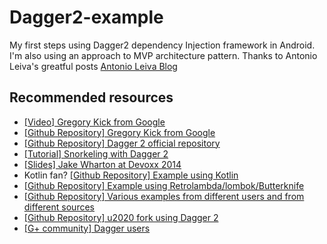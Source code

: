 # Dagger2-example
My first steps using Dagger2 dependency Injection framework in Android.
I'm also using an approach to MVP architecture pattern. Thanks to Antonio Leiva's greatful posts [Antonio Leiva Blog](http://antonioleiva.com/mvp-android/)

## Recommended resources

* [[Video] Gregory Kick from Google](https://www.youtube.com/watch?v=oK_XtfXPkqw)
* [[Github Repository] Gregory Kick from Google](https://github.com/gk5885/dagger-android-sample)
* [[Github Repository] Dagger 2 official repository](https://github.com/google/dagger)
* [[Tutorial] Snorkeling with Dagger 2](http://konmik.github.io/snorkeling-with-dagger-2.html)
* [[Slides] Jake Wharton at Devoxx 2014](https://speakerdeck.com/jakewharton/dependency-injection-with-dagger-2-devoxx-2014)
* Kotlin fan? [[Github Repository] Example using Kotlin](https://github.com/damianpetla/kotlin-dagger-example)
* [[Github Repository] Example using Retrolambda/lombok/Butterknife](https://github.com/mgrzechocinski/dagger2-example)
* [[Github Repository] Various examples from different users and from different sources](https://github.com/ersin-ertan/Dagger2Examples)
* [[Github Repository] u2020 fork using Dagger 2](https://github.com/cgruber/u2020)
* [[G+ community] Dagger users](https://plus.google.com/communities/111933036769103367883)




